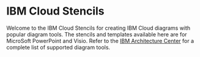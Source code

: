 # IBM Cloud Stencils

Welcome to the IBM Cloud Stencils for creating IBM Cloud diagrams with popular diagram tools.  The stencils and templates available here are for MicroSoft PowerPoint and Visio.  Refer to the [IBM Architecture Center](https://www.ibm.com/cloud/garage/architectures/edit) for a complete list of supported diagram tools.
